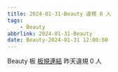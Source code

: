 ```yaml
---
title: 2024-01-31-Beauty 違規 0 人
tags:
    - Beauty
abbrlink: 2024-01-31-Beauty
date: Beauty-2024-01-31 12:00:00
---
```

Beauty 板 [板規連結](https://www.ptt.cc/bbs/Beauty/M.1630069980.A.84B.html)
昨天違規 0 人
